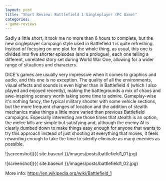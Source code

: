 ```yaml
---
layout: post
title: "Short Review: Battlefield 1 Singleplayer (PC Game)"
categories:
- game-reviews
---
```


<p>
Sadly a little short, it took me no more than 6 hours to complete, but the new singleplayer campaign style used in Battlefield 1 is quite refreshing. Instead of focusing on one plot for the whole thing, as usual, this one is divided into five shorter episodes (and a prologue), each one telling a different, unrelated story set during World War One, allowing for a wider range of situations and characters.
</p>

<p>
DICE's games are usually very impressive when it comes to graphics and audio, and this one is no exception. The quality of all the environments, visual effects and sounds is even higher than in Battlefield 4 (which I also played and enjoyed recently), making the battlegrounds a mix of chaos and awe-inspiring scenery worth taking some time to admire. Gameplay-wise it's nothing fancy, the typical military shooter with some vehicle sections, but the more frequent changes of location and the addition of stealth mechanics make things a little more varied than previous Battlefield campaigns. Especially interesting are those times that stealth is an option, the melee kills are simple but satisfying and, although the enemy AI is clearly dumbed down to make things easy enough for anyone that wants to try this approach instead of just shooting at everything that moves, it feels rewarding enough to take the time to silently eliminate as many enemies as possible.
</p>


![screenshot]({{ site.baseurl }}/images/posts/battlefield1_01.jpg)

![screenshot]({{ site.baseurl }}/images/posts/battlefield1_02.jpg)


<p>More info: <a href="https://en.wikipedia.org/wiki/Battlefield_1">https://en.wikipedia.org/wiki/Battlefield_1</a><p>